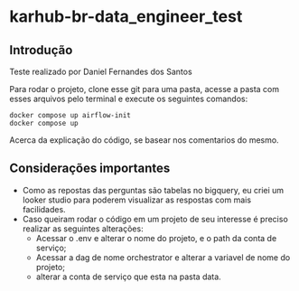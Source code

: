 # karhub-br-data_engineer_test
## Introdução
Teste realizado por Daniel Fernandes dos Santos

Para rodar o projeto, clone esse git para uma pasta, acesse a pasta com esses arquivos pelo terminal e execute os seguintes comandos:

```
docker compose up airflow-init
docker compose up 
 ```

Acerca da explicação do código, se basear nos comentarios do mesmo.

## Considerações importantes
- Como as repostas das perguntas são tabelas no bigquery, eu criei um looker studio para poderem visualizar as respostas com mais facilidades.
- Caso queiram rodar o código em um projeto de seu interesse é preciso realizar as seguintes alterações:
  - Acessar o .env e alterar o nome do projeto, e o path da conta de serviço;
  - Acessar a dag de nome orchestrator e alterar a variavel de nome do projeto;
  - alterar a conta de serviço que esta na pasta data.
